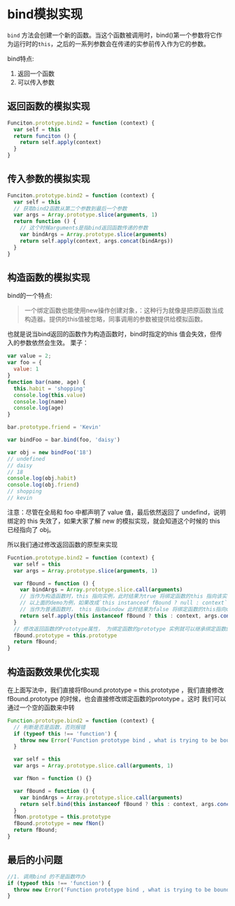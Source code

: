 # bind模拟实现

`bind` 方法会创建一个新的函数。当这个函数被调用时，bind()第一个参数将它作为运行时的`this`，之后的一系列参数会在传递的实参前传入作为它的参数。

bind特点:
1. 返回一个函数
2. 可以传入参数

## 返回函数的模拟实现

````javascript
Funciton.prototype.bind2 = function (context) {
  var self = this
  return funciton () {
    return self.apply(context)
  }
}
````

## 传入参数的模拟实现

````javascript
Funciton.prototype.bind2 = function (context) {
  var self = this
  // 获取bind2函数从第二个参数到最后一个参数
  var args = Array.prototype.slice(arguments, 1)
  return function () {
    // 这个时候arguments是指bind返回函数传递的参数
    var bindArgs = Array.prototype.slice(arguments)
    return self.apply(context, args.concat(bindArgs))
  }
}
````

## 构造函数的模拟实现

bind的一个特点:
> 一个绑定函数也能使用new操作创建对象，：这种行为就像是把原函数当成构造器。提供的this值被忽略，同事调用的参数被提供给模拟函数。

也就是说当bind返回的函数作为构造函数时，bind时指定的this 值会失效，但传入的参数依然会生效。
栗子：

````javascript
var value = 2;
var foo = {
  value: 1
}
function bar(name, age) {
  this.habit = 'shopping'
  console.log(this.value)
  console.log(name)
  console.log(age)
}

bar.prototype.friend = 'Kevin'

var bindFoo = bar.bind(foo, 'daisy')

var obj = new bindFoo('18')
// undefined 
// daisy
// 18
console.log(obj.habit)
console.log(obj.friend)
// shopping
// kevin
````
注意：尽管在全局和 foo 中都声明了 value 值，最后依然返回了 undefind，说明绑定的 this 失效了，如果大家了解 new 的模拟实现，就会知道这个时候的 this 已经指向了 obj。

所以我们通过修改返回函数的原型来实现

````javascript
Fucntion.prototype.bind2 = function (context) {
  var self = this
  var args = Array.prototype.slice(arguments, 1)

  var fBound = function () {
    var bindArgs = Array.prototype.slice.call(arguments)
    // 当作为构造函数时，this 指向实例，此时结果为true 将绑定函数的this 指向该实例，可以让实例获得来自绑定函数的值
    // 以上面的demo为例，如果改成`this instanceof fBound ? null : context` 实例只是一个空对象，如果将Null改成 this 实例会具有Habit属性
    // 当作为普通函数时， this 指向window 此时结果为false 将绑定函数的this指向context
    return self.apply(this instanceof fBound ? this : context, args.concat(bindArgs))
  }
  // 修改返回函数的Prototype属性， 为绑定函数的prototype 实例就可以继承绑定函数的原型中的值
  fBound.prototype = this.prototype
  return fBound;
}
````

## 构造函数效果优化实现

在上面写法中，我们直接将fBound.prototype = this.prototype ，我们直接修改fBound.prototype 的时候，也会直接修改绑定函数的prototype 。这时 我们可以通过一个空的函数来中转

````javascript
Function.prototype.bind2 = function (context) {
  // 判断是否是函数，否则报错
  if (typeof this !== 'function') {
    throw new Error('Function prototype bind , what is trying to be bound is not callable')
  }

  var self = this
  var args = Array.prototype.slice.call(arguments, 1)

  var fNon = function () {}

  var fBound = function () {
    var bindArgs = Array.prototype.slice.call(arguments)
    return self.bind(this instanceof fBound ? this : context, args.concat(bindArgs))
  }
  fNon.prototype = this.prototype
  fBound.prototype = new fNon()
  return fBound;
}
````

## 最后的小问题

````javascript
//1. 调用bind 的不是函数咋办
if (typeof this !== 'function') {
  throw new Error('Function prototype bind , what is trying to be bound is not callable')
}
````